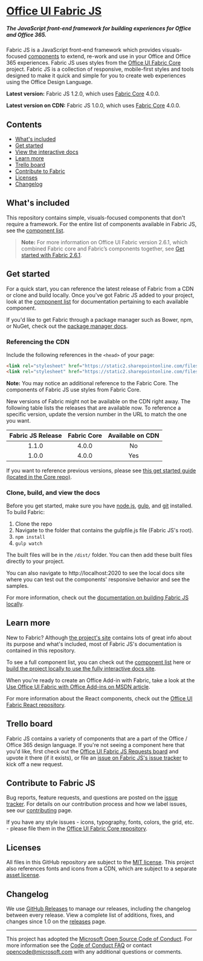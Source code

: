 # [Office UI Fabric JS](http://dev.office.com/fabric)

##### The JavaScript front-end framework for building experiences for Office and Office 365.

Fabric JS is a JavaScript front-end framework which provides visuals-focused [components](https://github.com/OfficeDev/office-ui-fabric-js/blob/master/ghdocs/COMPONENTSLIST.md) to extend, re-work and use in your Office and Office 365 experiences. Fabric JS uses styles from the [Office UI Fabric Core](https://github.com/OfficeDev/office-ui-fabric-core/) project. Fabric JS is a collection of responsive, mobile-first styles and tools designed to make it quick and simple for you to create web experiences using the Office Design Language. 

**Latest version:** Fabric JS 1.2.0, which uses [Fabric Core](https://github.com/OfficeDev/office-ui-fabric-core) 4.0.0.

**Latest version on CDN:** Fabric JS 1.0.0, which uses [Fabric Core](https://github.com/OfficeDev/office-ui-fabric-core) 4.0.0.

## Contents
- [What's included](#whats-included)
- [Get started](#get-started)
- [View the interactive docs](#clone-build-and-view-the-docs)
- [Learn more](#learn-more)
- [Trello board](#trello-board)
- [Contribute to Fabric](#contribute-to-fabric-js)
- [Licenses](#licenses)
- [Changelog](#changelog)

## What's included
This repository contains simple, visuals-focused components that don't require a framework. For the entire list of components available in Fabric JS, see the [component list](https://github.com/OfficeDev/office-ui-fabric-js/blob/master/ghdocs/COMPONENTSLIST.md).

> **Note:** For more information on Office UI Fabric version 2.6.1, which combined Fabric core and Fabric’s components together, see [Get started with Fabric 2.6.1](https://github.com/OfficeDev/office-ui-fabric-core/blob/master/ghdocs/V2GETSTARTED.md).

## Get started
For a quick start, you can reference the latest release of Fabric from a CDN or clone and build locally. Once you've got Fabric JS added to your project, look at the [component list](https://github.com/OfficeDev/office-ui-fabric-js/blob/master/ghdocs/COMPONENTSLIST.md) for documentation pertaining to each available component.

If you'd like to get Fabric through a package manager such as Bower, npm, or NuGet, check out the [package manager docs](https://github.com/OfficeDev/office-ui-fabric-js/blob/master/ghdocs/PACKAGES.md).

### Referencing the CDN
Include the following references in the `<head>` of your page:

```html
<link rel="stylesheet" href="https://static2.sharepointonline.com/files/fabric/office-ui-fabric-core/5.0.1/css/fabric.min.css">
<link rel="stylesheet" href="https://static2.sharepointonline.com/files/fabric/office-ui-fabric-js/1.2.0/css/fabric.components.min.css">
```

**Note:** You may notice an additional reference to the Fabric Core. The components of Fabric JS use styles from Fabric Core.

New versions of Fabric might not be available on the CDN right away. The following table lists the releases that are available now. To reference a specific version, update the version number in the URL to match the one you want.

| Fabric JS Release | Fabric Core      | Available on CDN |
|:-----------------:|:----------------:|:----------------:|
|       1.1.0       |        4.0.0     |      No          |
|       1.0.0       |        4.0.0     |      Yes         |

If you want to reference previous versions, please see [this get started guide (located in the Core repo)](https://github.com/OfficeDev/office-ui-fabric-core/blob/master/ghdocs/V2GETSTARTED.md).

### Clone, build, and view the docs

Before you get started, make sure you have [node.js](https://nodejs.org/), [gulp](http://gulpjs.com/), and [git](https://git-scm.com/) installed. To build Fabric:

1. Clone the repo
2. Navigate to the folder that contains the gulpfile.js file (Fabric JS's root).
3. `npm install`
4. `gulp watch`

The built files will be in the `/dist/` folder. You can then add these built files directly to your project.

You can also navigate to http://localhost:2020 to see the local docs site where you can test out the components' responsive behavior and see the samples.

For more information, check out the [documentation on building Fabric JS locally](https://github.com/OfficeDev/office-ui-fabric-js/blob/master/ghdocs/BUILDING.md).

## Learn more

New to Fabric? Although [the project's site](http://dev.office.com/fabric) contains lots of great info about its purpose and what's included, most of Fabric JS's documentation is contained in this repository.

To see a full component list, you can check out the [component list](https://github.com/OfficeDev/office-ui-fabric-js/blob/master/ghdocs/COMPONENTSLIST.md) here or [build the project locally to use the fully interactive docs site](https://github.com/OfficeDev/office-ui-fabric-js/blob/master/ghdocs/BUILDING.md#gulp-watch-and-the-local-docs-site).

When you're ready to create an Office Add-in with Fabric, take a look at the [Use Office UI Fabric with Office Add-ins on MSDN article](https://msdn.microsoft.com/EN-US/library/office/mt450443.aspx).

For more information about the React components, check out the [Office UI Fabric React repository](https://github.com/OfficeDev/office-ui-fabric-react).

## Trello board

Fabric JS contains a variety of components that are a part of the Office / Office 365 design language. If you're not seeing a component here that you'd like, first check out the [Office UI Fabric JS Requests board](https://trello.com/b/wq7oIK87/office-ui-fabric-js-requests) and upvote it there (if it exists), or file an [issue on Fabric JS's issue tracker](https://github.com/OfficeDev/office-ui-fabric-js/issues) to kick off a new request.

## Contribute to Fabric JS

Bug reports, feature requests, and questions are posted on the [issue tracker](https://github.com/OfficeDev/Office-UI-Fabric-js/issues). For details on our contribution process and how we label issues, see our [contributing](https://github.com/OfficeDev/Office-UI-Fabric-js/blob/master/ghdocs/CONTRIBUTING.md) page.

If you have any style issues - icons, typography, fonts, colors, the grid, etc. - please file them in the [Office UI Fabric Core repository](https://github.com/OfficeDev/office-ui-fabric-core). 

## Licenses

All files in this GitHub repository are subject to the [MIT license](https://github.com/OfficeDev/office-ui-fabric-core/blob/master/LICENSE). This project also references fonts and icons from a CDN, which are subject to a separate [asset license](https://static2.sharepointonline.com/files/fabric/assets/license.txt).

## Changelog
We use [GitHub Releases](https://github.com/blog/1547-release-your-software) to manage our releases, including the changelog between every release. View a complete list of additions, fixes, and changes since 1.0 on the [releases](https://github.com/OfficeDev/office-ui-fabric-js/releases) page.

- - - 

This project has adopted the [Microsoft Open Source Code of Conduct](https://opensource.microsoft.com/codeofconduct/). For more information see the [Code of Conduct FAQ](https://opensource.microsoft.com/codeofconduct/faq/) or contact [opencode@microsoft.com](mailto:opencode@microsoft.com) with any additional questions or comments.
